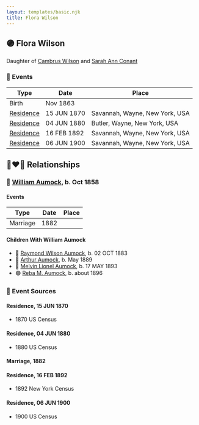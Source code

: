 ```yaml
---
layout: templates/basic.njk
title: Flora Wilson
---
```

## 🟣 Flora Wilson

Daughter of [Cambrus Wilson](/people/8/82575654) and [Sarah Ann Conant](/people/3/3929404)

### 📆 Events

Type | Date | Place
------ | ------ | ------
Birth | Nov 1863 |
[Residence](#event-event-0) | 15 JUN 1870 | Savannah, Wayne, New York, USA
[Residence](#event-event-1) | 04 JUN 1880 | Butler, Wayne, New York, USA
[Residence](#event-event-2) | 16 FEB 1892 | Savannah, Wayne, New York, USA
[Residence](#event-event-3) | 06 JUN 1900 | Savannah, Wayne, New York, USA

## 👩‍❤️‍👨 Relationships

### 🔵 [William Aumock](/people/5/50418111), b. Oct 1858

#### Events

Type | Date | Place
------ | ------ | ------
Marriage | 1882 |
#### Children With William Aumock
* 🔵 [Raymond Wilson Aumock](/people/1/17962037), b. 02 OCT 1883
* 🔵 [Arthur Aumock](/people/2/29296932), b. May 1889
* 🔵 [Melvin Lionel Aumock](/people/5/52466857), b. 17 MAY 1893
* 🟣 [Reba M. Aumock](/people/2/20205610), b. about 1896
### 📰 Event Sources

#### <a id="event-event-0"></a> Residence, 15 JUN 1870
* 1870 US Census

#### <a id="event-event-1"></a> Residence, 04 JUN 1880
* 1880 US Census

#### <a id="event-family-0-event-0"></a> Marriage, 1882

#### <a id="event-event-2"></a> Residence, 16 FEB 1892
* 1892 New York Census

#### <a id="event-event-3"></a> Residence, 06 JUN 1900
* 1900 US Census